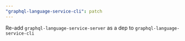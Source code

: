 ```yaml
---
"graphql-language-service-cli": patch
---
```


Re-add `graphql-language-service-server` as a dep to `graphql-language-service-cli`
